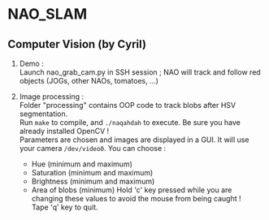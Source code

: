 NAO_SLAM
========

Computer Vision (by Cyril)
--------------------------

1. Demo :  
Launch nao_grab_cam.py in SSH session ; NAO will track and follow red objects (JOGs, other NAOs, tomatoes, ...)

2. Image processing :  
Folder "processing" contains OOP code to track blobs after HSV segmentation.  
Run `make` to compile, and `./naqahdah` to execute. Be sure you have already installed OpenCV !  
Parameters are chosen and images are displayed in a GUI. It will use your camera `/dev/video0`. You can choose :  
    * Hue (minimum and maximum)
    * Saturation (minimum and maximum)
    * Brightness (minimum and maximum)
    * Area of blobs (minimum)
Hold 'c' key pressed while you are changing these values to avoid the mouse from being caught !  
Tape 'q' key to quit.